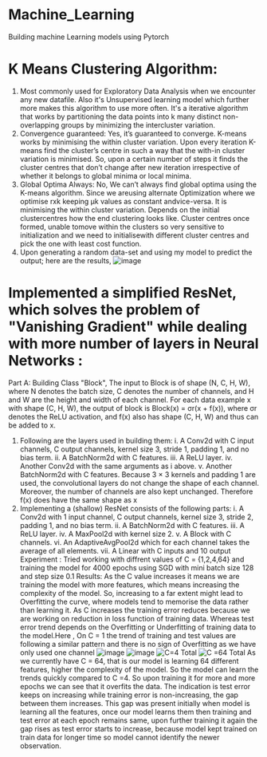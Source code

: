# Machine_Learning
Building machine Learning models using Pytorch
# K Means Clustering Algorithm: 
 1. Most commonly used for Exploratory Data Analysis when we encounter any new datafile. Also it's Unsupervised learning model which further more makes this algorithm to use more often. It's a iterative algorithm that works by partitioning the data points into k many distinct non-overlapping groups by minimizing the intercluster variation.
 2. Convergence guaranteed: Yes, it’s guaranteed to converge. K-means works by minimising the within cluster variation. Upon every iteration K-means find the cluster’s centre in such a way that the with-in cluster variation is minimised. So, upon a certain number of steps it finds the cluster centres that don’t change after new iteration irrespective of whether it belongs to global minima or local minima.
 3. Global Optima Always: No, We can’t always find global optima using the K-means algorithm. Since we areusing alternate Optimization where we optimise rxk keeping µk values as constant andvice-versa. It is minimising the within cluster variation. Depends on the initial clustercentres how the end clustering looks like. Cluster centres once formed, unable tomove within the clusters so very sensitive to initialization and we need to initialisewith different cluster centres and pick the one with least cost function.
  4. Upon generating a random data-set and using my model to predict the output; here are the results, ![image](https://github.com/LokeshSreenathJ/Machine_Learning/assets/115972450/ec784035-14ea-47a0-a6b0-dd3f4c11a536)

# Implemented a simplified ResNet, which solves the problem of "Vanishing Gradient" while dealing with more number of layers in Neural Networks :
 Part A: Building Class "Block", 
 The input to Block is of shape (N, C, H, W), where N denotes the batch size, C denotes the number of channels, and H and W are the height and width of each channel.   For each data example x with shape (C, H, W), the output of block is
          Block(x) = σr(x + f(x)),
          where σr denotes the ReLU activation, and f(x) also has shape (C, H, W) and thus can be added to x.
 1. Following are the layers used in building them: 
   i. A Conv2d with C input channels, C output channels, kernel size 3, stride 1, padding 1, and no bias term.
   ii. A BatchNorm2d with C features.
   iii. A ReLU layer.
   iv. Another Conv2d with the same arguments as i above.
   v. Another BatchNorm2d with C features.
   Because 3 × 3 kernels and padding 1 are used, the convolutional layers do not change the shape of each channel. Moreover, the number of channels are also kept        unchanged. Therefore f(x) does have the same shape as x 
 2.  Implementing a (shallow) ResNet consists of the following parts:
  i. A Conv2d with 1 input channel, C output channels, kernel size 3, stride 2, padding 1, and no bias term.
  ii. A BatchNorm2d with C features.
  iii. A ReLU layer.
  iv. A MaxPool2d with kernel size 2.
  v. A Block with C channels.
  vi. An AdaptiveAvgPool2d which for each channel takes the average of all elements.
  vii. A Linear with C inputs and 10 output
 Experiment : Tried working with diffrent values of C = {1,2,4,64} and training the model for 4000 epochs using SGD with mini batch size 128 and step size 0.1
 Results: As the C value increases it means we are training the model with more features, which means increasing the complexity of the model. So, increasing to a far extent might lead to Overfitting the curve, where models tend to memorise the data rather than learning it. As C increases the training error reduces because we are working on reduction in loss function of training data. Whereas test error trend depends on the Overfitting or Underfitting of training data to the model.Here , On C = 1 the trend of training and test values are following a similar pattern and there is no sign of Overfitting as we have only used one channel
 ![image](https://github.com/LokeshSreenathJ/Machine_Learning/assets/115972450/6eb50c8a-e779-49ea-95e7-ebed3e21baa2)
![image](https://github.com/LokeshSreenathJ/Machine_Learning/assets/115972450/1c80260b-e794-46da-949c-412f302cdac8)
![C=4 Total](https://github.com/LokeshSreenathJ/Machine_Learning/assets/115972450/47ed9ec3-6486-4746-8337-fa0c0e5d9a7f)
![C =64 Total](https://github.com/LokeshSreenathJ/Machine_Learning/assets/115972450/49a18c0a-accf-4f8b-93a3-21d8ad1b5902)
As we currently have C = 64, that is our model is learning 64 different features, higher the complexity of the model. So the model can learn the trends quickly compared to C =4. So upon training it for more and more epochs we can see that it overfits the data. The indication is test error keeps on increasing while training error is non-increasing, the gap between them increases. This gap was present initially when model is learning all the features, once our model learns them then training and test error at each epoch remains same, upon further training it again the gap rises as test error starts to increase, because model kept trained on train data for longer time so model cannot identify the newer observation.

